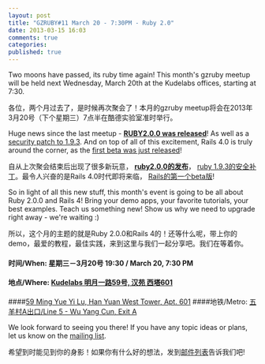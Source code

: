 ```yaml
---
layout: post
title: "GZRUBY#11 March 20 - 7:30PM - Ruby 2.0"
date: 2013-03-15 16:03
comments: true
categories: 
published: true
---
```


Two moons have passed, its ruby time again! This month's gzruby meetup will be held next Wednesday, March 20th at the Kudelabs offices, starting at 7:30.

各位，两个月过去了，是时候再次聚会了！本月的gzruby meetup将会在2013年3月20号（下个星期三）7点半在酷德实验室准时举行。

Huge news since the last meetup - **[RUBY2.0.0 was released](http://www.ruby-lang.org/en/news/2013/02/24/ruby-2-0-0-p0-is-released/)**! As well as a [security patch to 1.9.3](http://www.ruby-lang.org/en/news/2013/02/22/ruby-1-9-3-p392-is-released/). And on top of all of this excitement, Rails 4.0 is truly around the corner, as the [first beta was just released](http://weblog.rubyonrails.org/2013/2/25/Rails-4-0-beta1/)! 

自从上次聚会结束后出现了很多新玩意， **[ruby2.0.0的发布](http://www.ruby-lang.org/en/news/2013/02/24/ruby-2-0-0-p0-is-released/)**， [ruby 1.9.3的安全补丁](http://www.ruby-lang.org/en/news/2013/02/22/ruby-1-9-3-p392-is-released/)。最令人兴奋的是Rails 4.0时代即将来临，
[Rails的第一个beta版](http://weblog.rubyonrails.org/2013/2/25/Rails-4-0-beta1/)!

So in light of all this new stuff, this month's event is going to be all about Ruby 2.0.0 and Rails 4! Bring your demo apps, your favorite tutorials, your best examples. Teach us something new! Show us why we need to upgrade right away - we're waiting :)

所以，这个月的主题的就是Ruby 2.0.0和Rails 4的！还等什么呢，带上你的demo，最爱的教程，最佳实践，来到这里与我们一起分享吧。我们在等着你。


#### 时间/When: 星期三－3月20号 19:30 / March 20, 7:30 PM
#### 地点/Where: [Kudelabs 明月一路59号, 汉苑 西塔601](http://gz.o.cn/13105)
####[59 Ming Yue Yi Lu, Han Yuan West Tower, Apt. 601](http://gz.o.cn/13105)
####地铁/Metro: [五羊村A出口/Line 5 - Wu Yang Cun, Exit A](http://www.exploregz.com/metro/pedia/station/wuyangcun/)


We look forward to seeing you there! If you have any topic ideas or plans, let us know on the [mailing list](https://groups.google.com/forum/?fromgroups#!forum/gzruby).

希望到时能见到你的身影！如果你有什么好的想法，发到[邮件列表](https://groups.google.com/forum/?fromgroups#!forum/gzruby)告诉我们吧!
